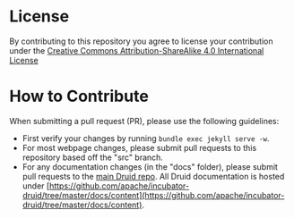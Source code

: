 # License

By contributing to this repository you agree to license your contribution under the [Creative Commons Attribution-ShareAlike 4.0 International License](http://creativecommons.org/licenses/by-sa/4.0/)

# How to Contribute

When submitting a pull request (PR), please use the following guidelines:

- First verify your changes by running `bundle exec jekyll serve -w`.
- For most webpage changes, please submit pull requests to this repository based off the "src" branch.
- For any documentation changes (in the "docs" folder), please submit pull requests to the [main Druid
  repo](https://github.com/druid-io/druid-io.github.io). All Druid
  documentation is hosted under
  [https://github.com/apache/incubator-druid/tree/master/docs/content](https://github.com/apache/incubator-druid/tree/master/docs/content).
